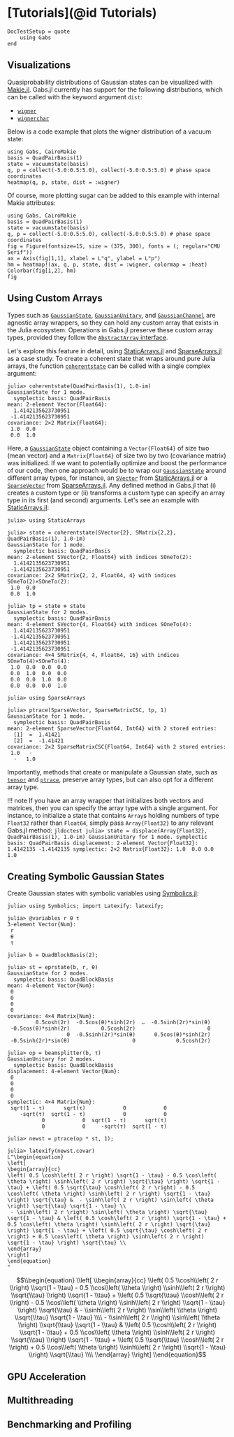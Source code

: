 # [Tutorials](@id Tutorials)

```@meta
DocTestSetup = quote
    using Gabs
end
```

## Visualizations

Quasiprobability distributions of Gaussian states can be visualized with [Makie.jl](https://github.com/MakieOrg/Makie.jl). Gabs.jl
currently has support for the following distributions, which can be called with the keyword argument `dist`:
- [`wigner`](@ref)
- [`wignerchar`](@ref)

Below is a code example that plots the wigner distribution of a vacuum state:
```@example
using Gabs, CairoMakie
basis = QuadPairBasis(1)
state = vacuumstate(basis)
q, p = collect(-5.0:0.5:5.0), collect(-5.0:0.5:5.0) # phase space coordinates
heatmap(q, p, state, dist = :wigner)
```
Of course, more plotting sugar can be added to this example with internal Makie attributes:
```@example
using Gabs, CairoMakie
basis = QuadPairBasis(1)
state = vacuumstate(basis)
q, p = collect(-5.0:0.5:5.0), collect(-5.0:0.5:5.0) # phase space coordinates
fig = Figure(fontsize=15, size = (375, 300), fonts = (; regular="CMU Serif"))
ax = Axis(fig[1,1], xlabel = L"q", ylabel = L"p")
hm = heatmap!(ax, q, p, state, dist = :wigner, colormap = :heat)
Colorbar(fig[1,2], hm)
fig
```
## Using Custom Arrays

Types such as [`GaussianState`](@ref), [`GaussianUnitary`](@ref), and
[`GaussianChannel`](@ref) are agnostic array wrappers, so they can hold any custom array that exists
in the Julia ecosystem. Operations in Gabs.jl preserve these custom array types, provided they
follow the [`AbstractArray` interface](https://docs.julialang.org/en/v1/manual/interfaces/#man-interface-array).

Let's explore this feature in detail, using [StaticArrays.jl](https://github.com/JuliaArrays/StaticArrays.jl) and [SparseArrays.jl](https://github.com/JuliaSparse/SparseArrays.jl) as a case study. To create a coherent state that wraps around pure Julia arrays, the function
[`coherentstate`](@ref) can be called with a single complex argument:
```jldoctest
julia> coherentstate(QuadPairBasis(1), 1.0-im)
GaussianState for 1 mode.
  symplectic basis: QuadPairBasis
mean: 2-element Vector{Float64}:
  1.4142135623730951
 -1.4142135623730951
covariance: 2×2 Matrix{Float64}:
 1.0  0.0
 0.0  1.0
```
Here, a [`GaussianState`](@ref) object containing a `Vector{Float64}` of size two (mean vector)
and a `Matrix{Float64}` of size two by two (covariance matrix) was initialized. If we want to potentially optimize and boost the performance of our code,
then one approach would be to wrap our [`GaussianState`](@ref) around different array types, for instance, an [`SVector`](https://juliaarrays.github.io/StaticArrays.jl/stable/api/#StaticArraysCore.SVector) from [StaticArrays.jl](https://github.com/JuliaArrays/StaticArrays.jl) or a [`SparseVector`](https://docs.julialang.org/en/v1/stdlib/SparseArrays/#SparseArrays.SparseVector) from [SparseArrays.jl](https://github.com/JuliaSparse/SparseArrays.jl). Any defined method in Gabs.jl that (i) creates a custom type or (ii) transforms a custom type
can specify an array type in its first (and second) arguments. Let's see an example with [StaticArrays.jl](https://github.com/JuliaArrays/StaticArrays.jl):
```jldoctest
julia> using StaticArrays

julia> state = coherentstate(SVector{2}, SMatrix{2,2}, QuadPairBasis(1), 1.0-im)
GaussianState for 1 mode.
  symplectic basis: QuadPairBasis
mean: 2-element SVector{2, Float64} with indices SOneTo(2):
  1.4142135623730951
 -1.4142135623730951
covariance: 2×2 SMatrix{2, 2, Float64, 4} with indices SOneTo(2)×SOneTo(2):
 1.0  0.0
 0.0  1.0

julia> tp = state ⊗ state
GaussianState for 2 modes.
  symplectic basis: QuadPairBasis
mean: 4-element SVector{4, Float64} with indices SOneTo(4):
  1.4142135623730951
 -1.4142135623730951
  1.4142135623730951
 -1.4142135623730951
covariance: 4×4 SMatrix{4, 4, Float64, 16} with indices SOneTo(4)×SOneTo(4):
 1.0  0.0  0.0  0.0
 0.0  1.0  0.0  0.0
 0.0  0.0  1.0  0.0
 0.0  0.0  0.0  1.0

julia> using SparseArrays

julia> ptrace(SparseVector, SparseMatrixCSC, tp, 1)
GaussianState for 1 mode.
  symplectic basis: QuadPairBasis
mean: 2-element SparseVector{Float64, Int64} with 2 stored entries:
  [1]  =  1.41421
  [2]  =  -1.41421
covariance: 2×2 SparseMatrixCSC{Float64, Int64} with 2 stored entries:
 1.0   ⋅ 
  ⋅   1.0
```
Importantly, methods that create or manipulate a Gaussian state, such as [`tensor`](@ref) and [`ptrace`](@ref), preserve array types, but can also opt for a different array type.

!!! note
    If you have an array wrapper that initializes both vectors
    and matrices, then you can specify the array type with a single argument. For instance, to initialize a state that contains `Array`s holding numbers of type `Float32` rather
    than `Float64`, simply pass `Array{Float32}` to any relevant Gabs.jl method:
    ```jldoctest
    julia> state = displace(Array{Float32}, QuadPairBasis(1), 1.0-im)
    GaussianUnitary for 1 mode.
      symplectic basis: QuadPairBasis
    displacement: 2-element Vector{Float32}:
      1.4142135
     -1.4142135
    symplectic: 2×2 Matrix{Float32}:
     1.0  0.0
     0.0  1.0
    ```

## Creating Symbolic Gaussian States

Create Gaussian states with symbolic variables using [Symbolics.jl](https://github.com/JuliaSymbolics/Symbolics.jl):

```jldoctest
julia> using Symbolics; import Latexify: latexify;

julia> @variables r θ τ
3-element Vector{Num}:
 r
 θ
 τ

julia> b = QuadBlockBasis(2);

julia> st = eprstate(b, r, θ)
GaussianState for 2 modes.
  symplectic basis: QuadBlockBasis
mean: 4-element Vector{Num}:
 0
 0
 0
 0
covariance: 4×4 Matrix{Num}:
         0.5cosh(2r)  -0.5cos(θ)*sinh(2r)  …  -0.5sinh(2r)*sin(θ)
 -0.5cos(θ)*sinh(2r)          0.5cosh(2r)                       0
                   0  -0.5sinh(2r)*sin(θ)      0.5cos(θ)*sinh(2r)
 -0.5sinh(2r)*sin(θ)                    0             0.5cosh(2r)

julia> op = beamsplitter(b, τ)
GaussianUnitary for 2 modes.
  symplectic basis: QuadBlockBasis
displacement: 4-element Vector{Num}:
 0
 0
 0
 0
symplectic: 4×4 Matrix{Num}:
 sqrt(1 - τ)      sqrt(τ)            0            0
    -sqrt(τ)  sqrt(1 - τ)            0            0
           0            0  sqrt(1 - τ)      sqrt(τ)
           0            0     -sqrt(τ)  sqrt(1 - τ)

julia> newst = ptrace(op * st, 1);

julia> latexify(newst.covar)
L"\begin{equation}
\left[
\begin{array}{cc}
\left( 0.5 \cosh\left( 2 r \right) \sqrt{1 - \tau} - 0.5 \cos\left( \theta \right) \sinh\left( 2 r \right) \sqrt{\tau} \right) \sqrt{1 - \tau} + \left( 0.5 \sqrt{\tau} \cosh\left( 2 r \right) - 0.5 \cos\left( \theta \right) \sinh\left( 2 r \right) \sqrt{1 - \tau} \right) \sqrt{\tau} &  - \sinh\left( 2 r \right) \sin\left( \theta \right) \sqrt{\tau} \sqrt{1 - \tau} \\
 - \sinh\left( 2 r \right) \sin\left( \theta \right) \sqrt{\tau} \sqrt{1 - \tau} & \left( 0.5 \cosh\left( 2 r \right) \sqrt{1 - \tau} + 0.5 \cos\left( \theta \right) \sinh\left( 2 r \right) \sqrt{\tau} \right) \sqrt{1 - \tau} + \left( 0.5 \sqrt{\tau} \cosh\left( 2 r \right) + 0.5 \cos\left( \theta \right) \sinh\left( 2 r \right) \sqrt{1 - \tau} \right) \sqrt{\tau} \\
\end{array}
\right]
\end{equation}
"
```

```math
\\begin{equation}
\\left[
\\begin{array}{cc}
\\left( 0.5 \\cosh\\left( 2 r \\right) \\sqrt{1 - \\tau} - 0.5 \\cos\\left( \\theta \\right) \\sinh\\left( 2 r \\right) \\sqrt{\\tau} \\right) \\sqrt{1 - \\tau} + \\left( 0.5 \\sqrt{\\tau} \\cosh\\left( 2 r \\right) - 0.5 \\cos\\left( \\theta \\right) \\sinh\\left( 2 r \\right) \\sqrt{1 - \\tau} \\right) \\sqrt{\\tau} &  - \\sinh\\left( 2 r \\right) \\sin\\left( \\theta \\right) \\sqrt{\\tau} \\sqrt{1 - \\tau} \\\\
 - \\sinh\\left( 2 r \\right) \\sin\\left( \\theta \\right) \\sqrt{\\tau} \\sqrt{1 - \\tau} & \\left( 0.5 \\cosh\\left( 2 r \\right) \\sqrt{1 - \\tau} + 0.5 \\cos\\left( \\theta \\right) \\sinh\\left( 2 r \\right) \\sqrt{\\tau} \\right) \\sqrt{1 - \\tau} + \\left( 0.5 \\sqrt{\\tau} \\cosh\\left( 2 r \\right) + 0.5 \\cos\\left( \\theta \\right) \\sinh\\left( 2 r \\right) \\sqrt{1 - \\tau} \\right) \\sqrt{\\tau} \\\\
\\end{array}
\\right]
\\end{equation}
```

## GPU Acceleration

## Multithreading

## Benchmarking and Profiling

